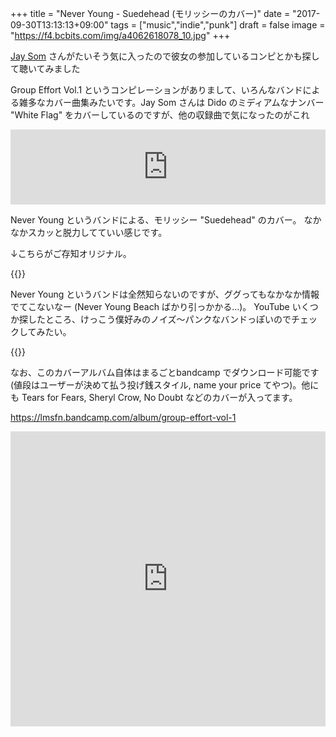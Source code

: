 +++
title = "Never Young - Suedehead (モリッシーのカバー)"
date = "2017-09-30T13:13:13+09:00"
tags = ["music","indie","punk"]
draft = false
image = "https://f4.bcbits.com/img/a4062618078_10.jpg"
+++

[Jay Som](/post/201709/jay-som-everybody-works/) さんがたいそう気に入ったので彼女の参加しているコンピとかも探して聴いてみました

Group Effort Vol.1 というコンピレーションがありまして、いろんなバンドによる雑多なカバー曲集みたいです。Jay Som さんは Dido のミディアムなナンバー "White Flag" をカバーしているのですが、他の収録曲で気になったのがこれ

<div class="embed">
<iframe style="border: 0; width: 100%; height: 120px;" src="https://bandcamp.com/EmbeddedPlayer/album=2464006688/size=large/bgcol=ffffff/linkcol=0687f5/tracklist=false/artwork=small/track=1889612601/transparent=true/" seamless><a href="http://lmsfn.bandcamp.com/album/group-effort-vol-1">Group Effort Vol. 1 by Never Young</a></iframe>
</div>

Never Young というバンドによる、モリッシー "Suedehead" のカバー。
なかなかスカッと脱力してていい感じです。

↓こちらがご存知オリジナル。

{{<youtube src="0AvuweztG4Q" title="Morrissey - Suedehead">}}

Never Young というバンドは全然知らないのですが、ググってもなかなか情報でてこないなー (Never Young Beach ばかり引っかかる…)。 YouTube いくつか探したところ、けっこう僕好みのノイズ〜パンクなバンドっぽいのでチェックしてみたい。

{{<youtube src="CCMck4DnpxA" title="Never Young" >}}

なお、このカバーアルバム自体はまるごとbandcamp でダウンロード可能です(値段はユーザーが決めて払う投げ銭スタイル, name your price てやつ)。他にも Tears for Fears, Sheryl Crow, No Doubt などのカバーが入ってます。

https://lmsfn.bandcamp.com/album/group-effort-vol-1

<iframe style="border: 0; width: 100%; height: 472px;" src="https://bandcamp.com/EmbeddedPlayer/album=2464006688/size=large/bgcol=ffffff/linkcol=0687f5/artwork=small/transparent=true/" seamless><a href="http://lmsfn.bandcamp.com/album/group-effort-vol-1">Group Effort Vol. 1 by LMSFN</a></iframe>
